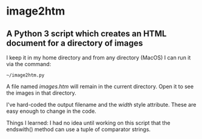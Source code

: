 # image2htm 
## A Python 3 script which creates an HTML document for a directory of images

I keep it in my home directory and from any directory (MacOS) I can run it via the command:

    ~/image2htm.py
    
A file named *images.htm* will remain in the current directory.  Open it to see the images in that directory.

I've hard-coded the output filename and the *width* style attribute.  These are easy enough to change in the code.

Things I learned: I had no idea until working on this script that the endswith() method can use a tuple of comparator strings.
